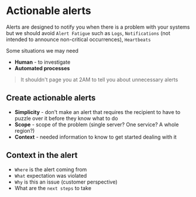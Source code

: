 # Actionable alerts
Alerts are designed to notify you when there is a problem with your systems but we should avoid `Alert Fatigue` such as `Logs`, `Notifications` (not intended to announce non-critical occurrences), `Heartbeats`

Some situations we may need 
* **Human** - to investigate
* **Automated processes**

> It shouldn't page you at 2AM to tell you about unnecessary alerts

## Create actionable alerts
* **Simplicity** - don't make an alert that requires the recipient to have to puzzle over it before they know what to do
* **Scope** - scope of the problem (single server? One service? A whole region?)
* **Context** - needed information to know to get started dealing with it

## Context in the alert
* `Where` is the alert coming from
* `What` expectation was violated
* `Why` is this an issue (customer perspective)
* What are the `next steps` to take
